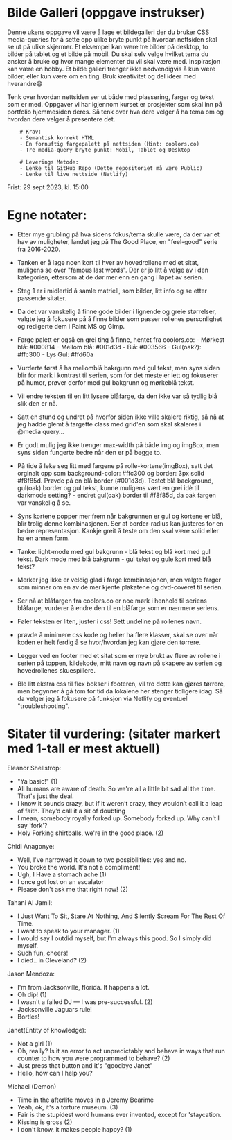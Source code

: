 # Bilde Galleri (oppgave instrukser)

Denne ukens oppgave vil være å lage et bildegalleri der du bruker CSS media-queries for å sette opp ulike bryte punkt på hvordan nettsiden skal se ut på ulike skjermer. Et eksempel kan være tre bilder på desktop, to bilder på tablet og et bilde på mobil. Du skal selv velge hvilket tema du ønsker å bruke og hvor mange elementer du vil skal være med. Inspirasjon kan være en hobby. Et bilde galleri trenger ikke nødvendigvis å kun være bilder, eller kun være om en ting. Bruk kreativitet og del ideer med hverandre😄

Tenk over hvordan nettsiden ser ut både med plassering, farger og tekst som er med. Oppgaver vi har igjennom kurset er prosjekter som skal inn på portfolio hjemmesiden deres. Så tenk over hva dere velger å ha tema om og hvordan dere velger å presentere det.

        # Krav:
        - Semantisk korrekt HTML
        - En fornuftig fargepalett på nettsiden (Hint: coolors.co)
        - Tre media-query bryte punkt: Mobil, Tablet og Desktop

        # Leverings Metode:
        - Lenke til GitHub Repo (Dette repositoriet må være Public)
        - Lenke til live nettside (Netlify)

Frist: 29 sept 2023, kl. 15:00




# Egne notater:
- Etter mye grubling på hva sidens fokus/tema skulle være, da der var et hav av muligheter, landet jeg på The Good Place, en "feel-good" serie fra 2016-2020.
- Tanken er å lage noen kort til hver av hovedrollene med et sitat, muligens se over "famous last words". Der er jo litt å velge av i den kategorien, ettersom at de dør mer enn en gang i løpet av serien.
- Steg 1 er i midlertid å samle matriell, som bilder, litt info og se etter passende sitater.
- Da det var vanskelig å finne gode bilder i lignende og greie størrelser, valgte jeg å fokusere på å finne bilder som passer rollenes personlighet og redigerte dem i Paint MS og Gimp.
- Farge palett er også en grei ting å finne, hentet fra coolors.co:
        - Mørkest blå: #000814
        - Mellom blå: #001d3d
        - Blå: #003566
        - Gul(oak?): #ffc300 
        - Lys Gul: #ffd60a

- Vurderte først å ha mellomblå bakrgunn med gul tekst, men syns siden blir for mørk i kontrast til serien, som for det meste er lett og fokuserer på humor, prøver derfor med gul bakgrunn og mørkeblå tekst. 
- Vil endre teksten til en litt lysere blåfarge, da den ikke var så tydlig blå slik den er nå.

- Satt en stund og undret på hvorfor siden ikke ville skalere riktig, så nå at jeg hadde glemt å targette class med grid'en som skal skaleres i @media query...
- Er godt mulig jeg ikke trenger max-width på både img og imgBox, men syns siden fungerte bedre når den er på begge to.
- På tide å leke seg litt med fargene på rolle-kortene(imgBox), satt det orginalt opp som background-color: #ffc300 og border: 3px solid #f8f85d. Prøvde på en blå border (#001d3d). Testet blå background, gul(oak) border og gul tekst, kunne muligens vært en grei idè til darkmode setting? - endret gul(oak) border til #f8f85d, da oak fargen var vanskelig å se.
- Syns kortene popper mer frem når bakgrunnen er gul og kortene er blå, blir trolig denne kombinasjonen. Ser at border-radius kan justeres for en bedre representasjon. Kankje greit å teste om den skal være solid eller ha en annen form.
- Tanke: light-mode med gul bakgrunn - blå tekst og blå kort med gul tekst. Dark mode med blå bakgrunn - gul tekst og gule kort med blå tekst? 
- Merker jeg ikke er veldig glad i farge kombinasjonen, men valgte farger som minner om en av de mer kjente plakatene og dvd-coveret til serien.
- Ser nå at blåfargen fra coolors.co er noe mørk i henhold til seriens blåfarge, vurderer å endre den til en blåfarge som er nærmere seriens.
- Føler teksten er liten, juster i css! Sett undeline på rollenes navn.
- prøvde å minimere css kode og heller ha flere klasser, skal se over når koden er helt ferdig å se hvor/hvordan jeg kan gjøre den tørrere.

- Legger ved en footer med et sitat som er mye brukt av flere av rollene i serien på toppen, kildekode, mitt navn og navn på skapere av serien og hovedrollenes skuespillere.
- Ble litt ekstra css til flex bokser i footeren, vil tro dette kan gjøres tørrere, men begynner å gå tom for tid da lokalene her stenger tidligere idag. Så da velger jeg å fokusere på funksjon via Netlify og eventuell "troubleshooting".



# Sitater til vurdering: (sitater markert med 1-tall er mest aktuell)

Eleanor Shellstrop:
- "Ya basic!" (1)
- All humans are aware of death. So we're all a little bit sad all the time. That's just the deal.
- I know it sounds crazy, but if it weren’t crazy, they wouldn’t call it a leap of faith. They’d call it a sit of doubting
- I mean, somebody royally forked up. Somebody forked up. Why can't I say 'fork'?
- Holy Forking shirtballs, we're in the good place. (2)

Chidi Anagonye:
- Well, I've narrowed it down to two possibilities: yes and no.
- You broke the world. It's not a compliment!
- Ugh, I Have a stomach ache (1)
- I once got lost on an escalator
- Please don't ask me that right now! (2)

Tahani Al Jamil:
- I Just Want To Sit, Stare At Nothing, And Silently Scream For The Rest Of Time.
- I want to speak to your manager. (1)
- I would say I outdid myself, but I'm always this good. So I simply did myself.
- Such fun, cheers!
- I died.. in Cleveland? (2)

Jason Mendoza:
- I'm from Jacksonville, florida. It happens a lot.
- Oh dip! (1)
- I wasn't a failed DJ — I was pre-successful. (2)
- Jacksonville Jaguars rule!
- Bortles!

Janet(Entity of knowledge):
- Not a girl (1)
- Oh, really? Is it an error to act unpredictably and behave in ways that run counter to how you were programmed to behave? (2)
- Just press that button and it's "goodbye Janet"
- Hello, how can I help you?

Michael (Demon)
- Time in the afterlife moves in a Jeremy Bearime
- Yeah, ok, it's a torture museum. (3)
- Fair is the stupidest word humans ever invented, except for 'staycation.
- Kissing is gross (2)
- I don't know, it makes people happy? (1)
